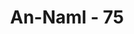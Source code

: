 ---
title: "An-Naml - 75"
no: 75
arabic_no: ٧٥
ayah: وَمَا مِنْ غَاۤىِٕبَةٍ فِى السَّمَاۤءِ وَالْاَرْضِ اِلَّا فِيْ كِتٰبٍ مُّبِيْنٍ 
translation: "Dan tidak ada sesuatu pun yang tersembunyi di langit dan di bumi, melainkan (tercatat) dalam Kitab yang jelas (Lauh Mahfuzh)."
tafsir: "Pada ayat ini diterangkan bahwa semua yang gaib yang terjadi di langit dan bumi telah dicatat di Lauh Mahfuz, sesuai dengan firman-Nya:\n\nTidakkah engkau tahu bahwa Allah mengetahui apa yang di langit dan di bumi? Sungguh, yang demikian itu sudah terdapat dalam sebuah Kitab (Lauh Mahfudh). Sesungguhnya yang demikian itu s"
---